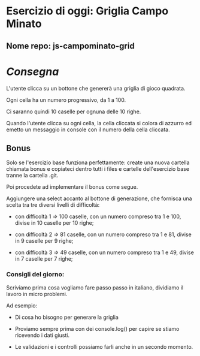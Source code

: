 # Esercizio di oggi: Griglia Campo Minato
## Nome repo: js-campominato-grid
# *Consegna*

L'utente clicca su un bottone che genererà una griglia di gioco quadrata.

Ogni cella ha un numero progressivo, da 1 a 100.

Ci saranno quindi 10 caselle per ognuna delle 10 righe.

Quando l'utente clicca su ogni cella, la cella cliccata si colora di azzurro ed emetto un messaggio in console con il numero della cella cliccata.

## Bonus

Solo se l'esercizio base funziona perfettamente: create una nuova cartella chiamata bonus e copiateci dentro tutti i files e cartelle dell'esercizio base tranne la cartella .git.

Poi procedete ad implementare il bonus come segue.

Aggiungere una select accanto al bottone di generazione, che fornisca una scelta tra tre diversi livelli di difficoltà:

- con difficoltà 1 => 100 caselle, con un numero compreso tra 1 e 100, divise in 10 caselle per 10 righe;

- con difficoltà 2 => 81 caselle, con un numero compreso tra 1 e 81, divise in 9 caselle per 9 righe;

- con difficoltà 3 => 49 caselle, con un numero compreso tra 1 e 49, divise in 7 caselle per 7 righe;

### Consigli del giorno:

Scriviamo prima cosa vogliamo fare passo passo in italiano, dividiamo il lavoro in micro problemi.

Ad esempio:

- Di cosa ho bisogno per generare la griglia

- Proviamo sempre prima con dei console.log() per capire se stiamo ricevendo i dati giusti.

- Le validazioni e i controlli possiamo farli anche in un secondo momento.